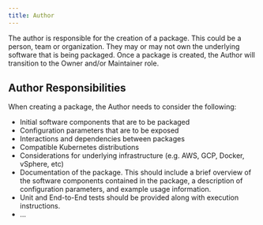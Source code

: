```yaml
---
title: Author
---
```


The author is responsible for the creation of a package. This could be a person, team or organization. They may or may not own the underlying software that is being packaged. Once a package is created, the Author will transition to the Owner and/or Maintainer role.

## Author Responsibilities

When creating a package, the Author needs to consider the following:

* Initial software components that are to be packaged
* Configuration parameters that are to be exposed
* Interactions and dependencies between packages
* Compatible Kubernetes distributions
* Considerations for underlying infrastructure (e.g. AWS, GCP, Docker, vSphere, etc)
* Documentation of the package. This should include a brief overview of the software components contained in the package, a description of configuration parameters, and example usage information.
* Unit and End-to-End tests should be provided along with execution instructions.
* ...
